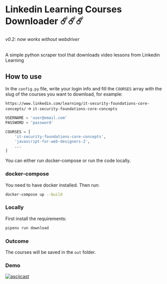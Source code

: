 # Linkedin Learning Courses Downloader ☄️☄️☄️

###### v0.2: now works without webdriver

A simple python scraper tool that downloads video lessons from Linkedin Learning

## How to use

In the `config.py` file, write your login info and fill the `COURSES` array with the slug of the courses you want to download, for example:

`https://www.linkedin.com/learning/it-security-foundations-core-concepts/` -> `it-security-foundations-core-concepts`

```python
USERNAME = 'user@email.com'
PASSWORD = 'password'

COURSES = [
    'it-security-foundations-core-concepts',
    'javascript-for-web-designers-2',
    ...
]
```

You can either run docker-compose or run the code locally.

### docker-compose

You need to have docker installed. Then run:

```bash
docker-compose up --build
```

### Locally

First install the requirements:

```bash
pipenv run download
```

### Outcome

The courses will be saved in the `out` folder.

### Demo

[![asciicast](https://asciinema.org/a/143894.png)](https://asciinema.org/a/143894)
